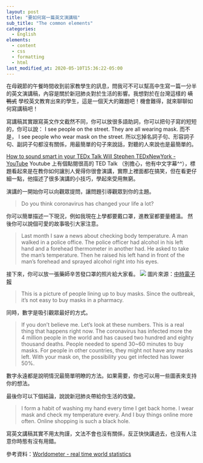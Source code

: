 ```yaml
---
layout: post
title: "要如何寫一篇英文演講稿"
sub_title: "The common elements"
categories:
  - English
elements:
  - content
  - css
  - formatting
  - html
last_modified_at: 2020-05-10T15:36:22-05:00
---
```


在母親節的午餐時間收到前家教學生的訊息，問我可不可以幫高中生寫一篇一分半的英文演講稿，內容是關於新冠肺炎對於生活的影響。我想對於在台灣這樣的 ~~填鴨式~~ 學校英文教育出來的學生，這是一個天大的難題吧！機會難得，就來聊聊如何寫講稿吧！

寫講稿其實跟寫英文作文截然不同，你可以放很多語助詞，你可以把句子寫的短短的，你可以說： I see people on the street. They are all wearing mask. 而不是， I see people who wear mask on the street. 所以忘掉名詞子句、形容詞子句、副詞子句都沒有關係，用最簡單的句子來說話，對聽的人來說也是最簡單的。

[How to sound smart in your TEDx Talk  Will Stephen  TEDxNewYork - YouTube](https://www.youtube.com/watch?v=8S0FDjFBj8o)
Youtube 上有個點閱很高的 TED Talk （別擔心，他有中文字幕^^），標題看起來是在教你如何讓別人覺得你很會演講，實際上裡面都在搞笑，但在看更仔細一點，他描述了很多演講的小技巧，學起來受用無窮。

演講的一開始你可以向觀眾提問，讓問題引導觀眾到你的主題。
> Do you think coronavirus has changed your life a lot?

你可以簡單描述一下現況，例如我現在上學都要戴口罩，進教室都要量體溫。
然後你可以說個可愛的故事吸引大家注意。
> Last month I saw a news about checking body temperature. A man walked in a police office. The police officer had alcohol in his left hand and a forehead thermometer in another had. He asked to take the man’s temperature.  Then he raised his left hand in front of the man’s forehead and sprayed alcohol right into his eyes.

接下來，你可以放一張藥師辛苦發口罩的照片給大家看。
![](https://i.imgur.com/jdlWDCL.jpg)
圖片來源：[中時電子報](https://www.chinatimes.com/realtimenews/20200308003366-260405?chdtv)

> This is a picture of people lining up to buy masks. Since the outbreak, it’s not easy to buy masks in a pharmacy.

同時，數字是吸引觀眾最好的方式。


> If you don’t believe me. Let’s look at these numbers. This is a real thing that happens right now.
> The coronavirus has infected more the 4 million people in the world and has caused two hundred and eighty thousand deaths.
> People needed to spend 30~60 minutes to buy masks. For people in other countries, they might not  have any masks left.
> With your mask on, the possibility you get infected has lower 50%.

數字永遠都是說明情況最簡單明瞭的方法。如果需要，你也可以用一些圖表來支持你的想法。

最後你可以下個結論，說說新冠肺炎帶給你生活的改變。

> I form a habit of washing my hand every time I get back home. I wear mask and check my temperature every. And I buy things online more often. Online shopping is such a black hole.


寫英文講稿其實不用太拘謹，文法不會也沒有關係，反正快快講過去，也沒有人注意你時態有沒有用錯。








參考資料：[Worldometer - real time world statistics](https://www.worldometers.info/)